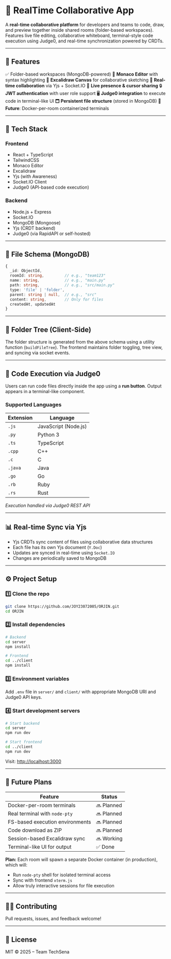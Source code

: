 # 📁 RealTime Collaborative App

A **real-time collaborative platform** for developers and teams to code, draw, and preview together inside shared rooms (folder-based workspaces). Features live file editing, collaborative whiteboard, terminal-style code execution using Judge0, and real-time synchronization powered by CRDTs.

---

## 🚀 Features

✅ Folder-based workspaces (MongoDB-powered)
🧐 **Monaco Editor** with syntax highlighting
🎨 **Excalidraw Canvas** for collaborative sketching
🧠 **Real-time collaboration** via Yjs + Socket.IO
🧝 **Live presence & cursor sharing**
🔒 **JWT authentication** with user role support
🖥️ **Judge0 integration** to execute code in terminal-like UI
🗖 **Persistent file structure** (stored in MongoDB)
🧪 **Future**: Docker-per-room containerized terminals

---

## 🧱 Tech Stack

### Frontend

* React + TypeScript
* TailwindCSS
* Monaco Editor
* Excalidraw
* Yjs (with Awareness)
* Socket.IO Client
* Judge0 (API-based code execution)

### Backend

* Node.js + Express
* Socket.IO
* MongoDB (Mongoose)
* Yjs (CRDT backend)
* Judge0 (via RapidAPI or self-hosted)

---

## 💃 File Schema (MongoDB)

```ts
{
  _id: ObjectId,
  roomId: string,         // e.g., "team123"
  name: string,           // e.g., "main.py"
  path: string,           // e.g., "src/main.py"
  type: 'file' | 'folder',
  parent: string | null,  // e.g., "src"
  content: string,        // Only for files
  createdAt, updatedAt
}
```

---

## 📆 Folder Tree (Client-Side)

The folder structure is generated from the above schema using a utility function (`buildFileTree`). The frontend maintains folder toggling, tree view, and syncing via socket events.

---

## 🧷 Code Execution via Judge0

Users can run code files directly inside the app using a **run button**. Output appears in a terminal-like component.

### Supported Languages

| Extension | Language             |
| --------- | -------------------- |
| `.js`     | JavaScript (Node.js) |
| `.py`     | Python 3             |
| `.ts`     | TypeScript           |
| `.cpp`    | C++                  |
| `.c`      | C                    |
| `.java`   | Java                 |
| `.go`     | Go                   |
| `.rb`     | Ruby                 |
| `.rs`     | Rust                 |

*Execution handled via Judge0 REST API*

---

## 📊 Real-time Sync via Yjs

* Yjs CRDTs sync content of files using collaborative data structures
* Each file has its own Yjs document (`Y.Doc`)
* Updates are synced in real-time using `Socket.IO`
* Changes are periodically saved to MongoDB

---

## ⚙️ Project Setup

### 1️⃣ Clone the repo

```bash
git clone https://github.com/JOY23072005/ORJIN.git
cd ORJIN
```

### 2️⃣ Install dependencies

```bash
# Backend
cd server
npm install

# Frontend
cd ../client
npm install
```

### 3️⃣ Environment variables

Add `.env` file in `server/` and `client/` with appropriate MongoDB URI and Judge0 API keys.

### 4️⃣ Start development servers

```bash
# Start backend
cd server
npm run dev

# Start frontend
cd ../client
npm run dev
```

Visit: [http://localhost:3000](http://localhost:3000)

---

## 📆 Future Plans

| Feature                         | Status     |
| ------------------------------- | ---------- |
| Docker-per-room terminals       | 🔜 Planned |
| Real terminal with `node-pty`   | 🔜 Planned |
| FS-based execution environments | 🔜 Planned |
| Code download as ZIP            | 🔜 Planned |
| Session-based Excalidraw sync   | 🔜 Working |
| Terminal-like UI for output     | ✅ Done    |

**Plan:** Each room will spawn a separate Docker container (in production), which will:

* Run `node-pty` shell for isolated terminal access
* Sync with frontend `xterm.js`
* Allow truly interactive sessions for file execution

---

## 🧑‍💻 Contributing

Pull requests, issues, and feedback welcome!

---

## 📜 License

MIT © 2025 – Team TechSena
